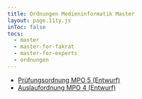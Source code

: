 ```yaml
---
title: Ordnungen Medieninformatik Master
layout: page.11ty.js
inToc: false
tocs:
  - master
  - master-for-fakrat
  - master-for-experts
  - ordnungen
---
```


- [Prüfungsordnung MPO 5 (Entwurf)](/downloads/mpo5-mi-master.pdf)
- [Auslaufordnung MPO 4 (Entwurf)](/downloads/mpo4-auslaufordnung.pdf)

